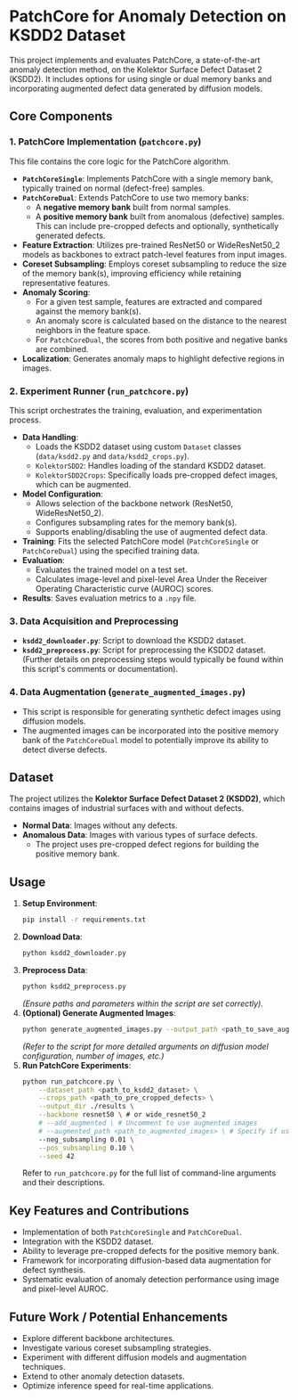 # PatchCore for Anomaly Detection on KSDD2 Dataset

This project implements and evaluates PatchCore, a state-of-the-art anomaly detection method, on the Kolektor Surface Defect Dataset 2 (KSDD2). It includes options for using single or dual memory banks and incorporating augmented defect data generated by diffusion models.

## Core Components

### 1. PatchCore Implementation (`patchcore.py`)

This file contains the core logic for the PatchCore algorithm.

-   **`PatchCoreSingle`**: Implements PatchCore with a single memory bank, typically trained on normal (defect-free) samples.
-   **`PatchCoreDual`**: Extends PatchCore to use two memory banks:
    -   A **negative memory bank** built from normal samples.
    -   A **positive memory bank** built from anomalous (defective) samples. This can include pre-cropped defects and optionally, synthetically generated defects.
-   **Feature Extraction**: Utilizes pre-trained ResNet50 or WideResNet50_2 models as backbones to extract patch-level features from input images.
-   **Coreset Subsampling**: Employs coreset subsampling to reduce the size of the memory bank(s), improving efficiency while retaining representative features.
-   **Anomaly Scoring**:
    -   For a given test sample, features are extracted and compared against the memory bank(s).
    -   An anomaly score is calculated based on the distance to the nearest neighbors in the feature space.
    -   For `PatchCoreDual`, the scores from both positive and negative banks are combined.
-   **Localization**: Generates anomaly maps to highlight defective regions in images.

### 2. Experiment Runner (`run_patchcore.py`)

This script orchestrates the training, evaluation, and experimentation process.

-   **Data Handling**:
    -   Loads the KSDD2 dataset using custom `Dataset` classes (`data/ksdd2.py` and `data/ksdd2_crops.py`).
    -   `KolektorSDD2`: Handles loading of the standard KSDD2 dataset.
    -   `KolektorSDD2Crops`: Specifically loads pre-cropped defect images, which can be augmented.
-   **Model Configuration**:
    -   Allows selection of the backbone network (ResNet50, WideResNet50_2).
    -   Configures subsampling rates for the memory bank(s).
    -   Supports enabling/disabling the use of augmented defect data.
-   **Training**: Fits the selected PatchCore model (`PatchCoreSingle` or `PatchCoreDual`) using the specified training data.
-   **Evaluation**:
    -   Evaluates the trained model on a test set.
    -   Calculates image-level and pixel-level Area Under the Receiver Operating Characteristic curve (AUROC) scores.
-   **Results**: Saves evaluation metrics to a `.npy` file.

### 3. Data Acquisition and Preprocessing

-   **`ksdd2_downloader.py`**: Script to download the KSDD2 dataset.
-   **`ksdd2_preprocess.py`**: Script for preprocessing the KSDD2 dataset. (Further details on preprocessing steps would typically be found within this script's comments or documentation).

### 4. Data Augmentation (`generate_augmented_images.py`)

-   This script is responsible for generating synthetic defect images using diffusion models.
-   The augmented images can be incorporated into the positive memory bank of the `PatchCoreDual` model to potentially improve its ability to detect diverse defects.

## Dataset

The project utilizes the **Kolektor Surface Defect Dataset 2 (KSDD2)**, which contains images of industrial surfaces with and without defects.

-   **Normal Data**: Images without any defects.
-   **Anomalous Data**: Images with various types of surface defects.
    -   The project uses pre-cropped defect regions for building the positive memory bank.

## Usage

1.  **Setup Environment**:
    ```bash
    pip install -r requirements.txt
    ```
2.  **Download Data**:
    ```bash
    python ksdd2_downloader.py
    ```
3.  **Preprocess Data**:
    ```bash
    python ksdd2_preprocess.py
    ```
    *(Ensure paths and parameters within the script are set correctly).*
4.  **(Optional) Generate Augmented Images**:
    ```bash
    python generate_augmented_images.py --output_path <path_to_save_augmented_images>
    ```
    *(Refer to the script for more detailed arguments on diffusion model configuration, number of images, etc.)*
5.  **Run PatchCore Experiments**:
    ```bash
    python run_patchcore.py \
        --dataset_path <path_to_ksdd2_dataset> \
        --crops_path <path_to_pre_cropped_defects> \
        --output_dir ./results \
        --backbone resnet50 \ # or wide_resnet50_2
        # --add_augmented \ # Uncomment to use augmented images
        # --augmented_path <path_to_augmented_images> \ # Specify if using augmented images
        --neg_subsampling 0.01 \
        --pos_subsampling 0.10 \
        --seed 42
    ```
    Refer to `run_patchcore.py` for the full list of command-line arguments and their descriptions.

## Key Features and Contributions

-   Implementation of both `PatchCoreSingle` and `PatchCoreDual`.
-   Integration with the KSDD2 dataset.
-   Ability to leverage pre-cropped defects for the positive memory bank.
-   Framework for incorporating diffusion-based data augmentation for defect synthesis.
-   Systematic evaluation of anomaly detection performance using image and pixel-level AUROC.

## Future Work / Potential Enhancements

-   Explore different backbone architectures.
-   Investigate various coreset subsampling strategies.
-   Experiment with different diffusion models and augmentation techniques.
-   Extend to other anomaly detection datasets.
-   Optimize inference speed for real-time applications.

